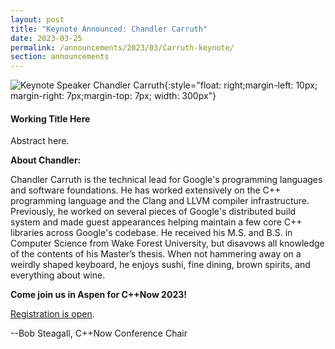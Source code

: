 ```yaml
---
layout: post
title: "Keynote Announced: Chandler Carruth"
date: 2023-03-25
permalink: /announcements/2023/03/Carruth-keynote/
section: announcements
---
```


![Keynote Speaker Chandler Carruth](/assets/img/posts/2023/chandler-carruth.jpg "Keynote Speaker Chandler Carruth"){:style="float: right;margin-left: 10px; margin-right: 7px;margin-top: 7px; width: 300px"}

#### Working Title Here

Abstract here.

<!--break-->
**About Chandler:**

Chandler Carruth is the technical lead for Google's programming languages and software foundations. He has worked extensively on the C++ programming language and the Clang and LLVM compiler infrastructure. Previously, he worked on several pieces of Google's distributed build system and made guest appearances helping maintain a few core C++ libraries across Google's codebase. He received his M.S. and B.S. in Computer Science from Wake Forest University, but disavows all knowledge of the contents of his Master’s thesis. When not hammering away on a weirdly shaped keyboard, he enjoys sushi, fine dining, brown spirits, and everything about wine.

**Come join us in Aspen for C++Now 2023!** 

[Registration is open](/registration/).

--Bob Steagall, C++Now Conference Chair
